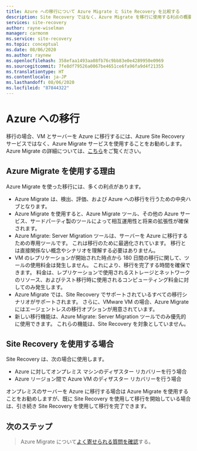 ```yaml
---
title: Azure への移行について Azure Migrate と Site Recovery を比較する
description: Site Recovery ではなく、Azure Migrate を移行に使用する利点の概要を示します。
services: site-recovery
author: rayne-wiselman
manager: carmonm
ms.service: site-recovery
ms.topic: conceptual
ms.date: 08/06/2020
ms.author: raynew
ms.openlocfilehash: 358efaa1493aa08fb76c9bb83e0e4289950e0969
ms.sourcegitcommit: 7fe8df79526a0067be4651ce6fa96fa9d4f21355
ms.translationtype: HT
ms.contentlocale: ja-JP
ms.lasthandoff: 08/06/2020
ms.locfileid: "87844322"
---
```

# <a name="migrating-to-azure"></a>Azure への移行

移行の場合、VM とサーバーを Azure に移行するには、Azure Site Recovery サービスではなく、Azure Migrate サービスを使用することをお勧めします。 Azure Migrate の詳細については、[こちら](../migrate/migrate-services-overview.md)をご覧ください。


## <a name="why-use-azure-migrate"></a>Azure Migrate を使用する理由

Azure Migrate を使った移行には、多くの利点があります。
 
 
- Azure Migrate は、検出、評価、および Azure への移行を行うための中央ハブとなります。
- Azure Migrate を使用すると、Azure Migrate ツール、その他の Azure サービス、サードパーティ製のツールによって相互運用性と将来の拡張性が確保されます。
- Azure Migrate: Server Migration ツールは、サーバーを Azure に移行するための専用ツールです。 これは移行のために最適化されています。 移行とは直接関係ない概念やシナリオを理解する必要はありません。 
- VM のレプリケーションが開始された時点から 180 日間の移行に関して、ツールの使用料金は発生しません。 これにより、移行を完了する時間を確保できます。 料金は、レプリケーションで使用されるストレージとネットワークのリソース、およびテスト移行時に使用されるコンピューティング料金に対してのみ発生します。
- Azure Migrate では、Site Recovery でサポートされているすべての移行シナリオがサポートされます。 さらに、VMware VM の場合、Azure Migrate にはエージェントレスの移行オプションが用意されています。
- 新しい移行機能は、Azure Migrate: Server Migration ツールでのみ優先的に使用できます。 これらの機能は、Site Recovery を対象としていません。

## <a name="when-to-use-site-recovery"></a>Site Recovery を使用する場合

Site Recovery は、次の場合に使用します。

- Azure に対してオンプレミス マシンのディザスター リカバリーを行う場合
- Azure リージョン間で Azure VM のディザスター リカバリーを行う場合

オンプレミスのサーバーを Azure に移行する場合は Azure Migrate を使用することをお勧めしますが、既に Site Recovery を使用して移行を開始している場合は、引き続き Site Recovery を使用して移行を完了できます。  

## <a name="next-steps"></a>次のステップ

> Azure Migrate について[よく寄せられる質問を確認](../migrate/resources-faq.md)する。
